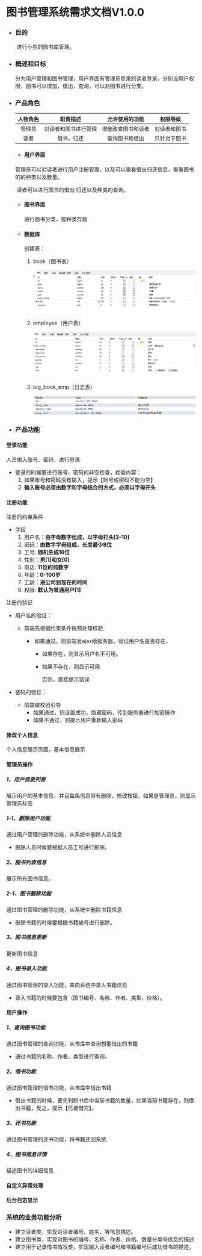# 图书管理系统需求文档V1.0.0

* ###   目的

  ​    进行小型的图书库管理。

* ###  概述和目标

  ​    分为用户管理和图书管理，用户界面有管理员登录的读者登录，分别设用户权限，图书可以增加，借出，查询，可以对图书进行分类。

* ###  产品角色

  | 人物角色 |       职责描述       |   允许使用的功能   |   权限等级   |
  | :------: | :------------------: | :----------------: | :----------: |
  |  管理员  | 对读者和图书进行管理 | 增删改查图书和读者 | 对读者和图书 |
  |   读者   |      借书，归还      |   查询图书和借出   | 只针对于图书 |

  + ####  用户界面

  ​    管理员可以对读者进行用户注册管理，以及可以查看借出归还信息，查看图书的的种类以及数量。

  ​    读者可以进行图书的借出 归还以及种类的查询。

  * ####  图书界面

     进行图书分类，按种类存放

  * ####  数据库 

     创建表：

     1. book（图书表）

        ![](https://github.com/wangxaingyang1024/book_manager_server/blob/master/bookManager%E9%9C%80%E6%B1%82%E5%88%86%E6%9E%90%E7%AD%96%E5%88%92%E4%B9%A6/img/book.png?raw=true)

     2. employee（用户表）

        ![](https://github.com/wangxaingyang1024/book_manager_server/blob/master/bookManager%E9%9C%80%E6%B1%82%E5%88%86%E6%9E%90%E7%AD%96%E5%88%92%E4%B9%A6/img/employee.png?raw=true)

     3. log_book_emp（日志表）

        ![](https://github.com/wangxaingyang1024/book_manager_server/blob/master/bookManager%E9%9C%80%E6%B1%82%E5%88%86%E6%9E%90%E7%AD%96%E5%88%92%E4%B9%A6/img/log.png?raw=true)

- ### 产品功能

#### 登录功能

人员输入账号、密码，进行登录

- 登录的时候要进行账号、密码的非空检查，检查内容：
  1. 如果账号和密码没有输入，提示【账号或密码不能为空】
  2. **输入账号必须由数字和字母结合的方式，必须以字母开头**
  
  

#### 注册功能

注册的约束条件

* 字段
  1. 用户名：**由字母数字组成，以字母打头[3-10]**
  2. 密码：**由数字字母组成，长度最少8位**
  3. 工号:  **随机生成16位**
  4. 性别：**男[1]和女[0]**
  5. 电话:  **11位的纯数字**
  6. 年龄：**0-100岁**
  7. 工龄：**进公司到现在的时间**
  8. 权限:  **默认为普通用户[1]**

注册的验证

- 用户名的验证：

  - 前端先根据约束条件做预处理校验

    - ​    如果通过，则前端发ajax给服务器，验证用户名是否存在，

      -  如果存在，则显示用户名不可用。
      - 如果不存在，则显示可用

       	否则，直接提示错误

- 密码的验证：

  - 前端做校验引导
    - 如果通过，则设置成功，隐藏密码，传到服务器进行加密操作
    - 如果不通过，则提示用户重新输入密码

#### 修改个人信息

个人信息展示页面，基本信息展示

#### 管理员操作

##### 1、用户信息列表

展示用户的基本信息，并且每条信息带有删除、修改按钮，如果是管理员，则显示管理员标签

##### 1-1、删除用户功能

通过用户管理的删除功能，从系统中删除人员信息

* 删除人员时候要根据人员工号进行删除。

##### 2、图书列表信息

展示所有图书信息。

##### 2-1、图书删除功能

通过图书管理的删除功能，从系统中删除书籍信息

* 删除书籍的时候要根据书籍编号进行删除。

##### 3、图书信息更新

更新图书信息

##### 4、图书录入功能

通过图书管理的录入功能，来向系统中录入书籍信息

* 录入书籍的时候要包含（图书编号、名称、作者、类型、价格）。

#### 用户操作

##### 1、查询图书功能

通过图书管理的查询功能，从书库中查询想要借出的书籍

- 通过书籍的名称、作者、类型进行查询。

##### 2、借书功能

通过图书管理的借书功能，从书库中借出书籍

- 借出书籍的时候，要先判断书库中当前书籍的数量，如果当前书籍存在，则借出书籍，反之，提示【已被借完】。

##### 3、还书功能

通过图书管理的还书功能，将书籍还回系统

##### 4、图书信息详情

描述图书的详细信息

#### 自定义异常处理

#### 后台日志显示

###  系统的业务功能分析

+ 建立读者类，实现对读者编号、姓名、等信息描述。
+ 建立图书类，实现对图书的编号、名称、作者、价格、数量分类号信息的描述
+ 建立用于记录借书情况类，实现输入读者编号和书籍编号后成功借书的描述。